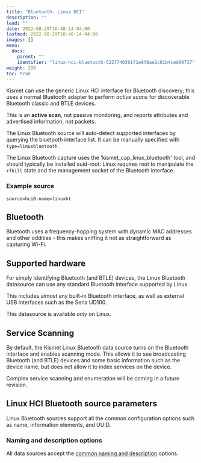 ```yaml
---
title: "Bluetooth: Linux HCI"
description: ""
lead: ""
date: 2022-08-29T16:48:14-04:00
lastmod: 2022-08-29T16:48:14-04:00
images: []
menu:
  docs:
    parent: ""
    identifier: "linux-hci-bluetooth-5227740391f1e9f8ae2c01b4ced99737"
weight: 200
toc: true
---
```


Kismet can use the generic Linux HCI interface for Bluetooth discovery; this uses a normal Bluetooth adapter to perform *active scans* for discoverable Bluetooth classic and BTLE devices.  

This is an **active scan**, not passive monitoring, and reports attributes and advertised information, not packets.

The Linux Bluetooth source will auto-detect supported interfaces by querying the bluetooth interface list.  It can be manually specified with `type=linuxbluetooth`.

The Linux Bluetooth capture uses the 'kismet_cap_linux_bluetooth' tool, and should typically be installed suid-root:  Linux requires root to manipulate the `rfkill` state and the management socket of the Bluetooth interface.

### Example source
```
source=hci0:name=linuxbt
```

## Bluetooth

Bluetooth uses a frequency-hopping system with dynamic MAC addresses and other oddities - this makes sniffing it not as straightforward as capturing Wi-Fi.

## Supported hardware

For simply identifying Bluetooth (and BTLE) devices, the Linux Bluetooth datasource can use any standard Bluetooth interface supported by Linux.

This includes almost any built-in Bluetooth interface, as well as external USB interfaces such as the Sena UD100.

This datasource is available *only* on Linux.

## Service Scanning

By default, the Kismet Linux Bluetooth data source turns on the Bluetooth interface and enables scanning mode.  This allows it to see broadcasting Bluetooth (and BTLE) devices and some basic information such as the device name, but does not allow it to index services on the device.

Complex service scanning and enumeration will be coming in a future revision.

## Linux HCI Bluetooth source parameters

Linux Bluetooth sources support all the common configuration options such as name, information elements, and UUID.

### Naming and description options

All data sources accept the [common naming and description](/docs/readme/datasources/datasources/#naming-and-describing-datasources) options.

